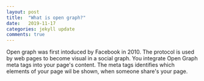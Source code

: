 ```yaml
---
layout: post
title:  "What is open graph?"
date:   2019-11-17
categories: jekyll update
comments: true
---
```


Open graph was first intoduced by Facebook in 2010. The protocol is used by web pages to become visual in a social graph. You integrate Open Graph meta tags into your page's content. The meta tags identifies which elements of your page wil be shown, when someone share's your page.

